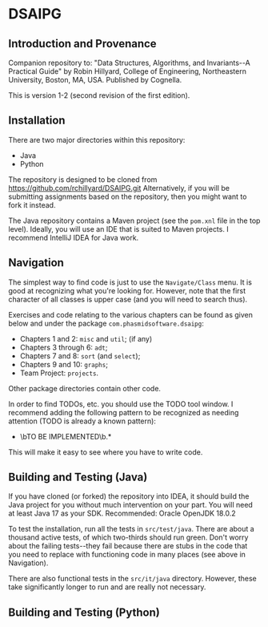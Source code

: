 # DSAIPG
## Introduction and Provenance
Companion repository to:
"Data Structures, Algorithms, and Invariants--A Practical Guide"
by Robin Hillyard, College of Engineering, Northeastern University, Boston, MA, USA.
Published by Cognella.

This is version 1-2 (second revision of the first edition).

## Installation
There are two major directories within this repository:
* Java
* Python

The repository is designed to be cloned from https://github.com/rchillyard/DSAIPG.git
Alternatively, if you will be submitting assignments based on the repository,
then you might want to fork it instead.

The Java repository contains a Maven project (see the `pom.xnl` file in the top level).
Ideally, you will use an IDE that is suited to Maven projects.
I recommend IntelliJ IDEA for Java work.

## Navigation
The simplest way to find code is just to use the `Navigate/Class` menu.
It is good at recognizing what you're looking for.
However, note that the first character of all classes is upper case (and you will need to search thus).

Exercises and code relating to the various chapters can be found as given below and under the package `com.phasmidsoftware.dsaipg`:
* Chapters 1 and 2: `misc` and `util`; (if any)
* Chapters 3 through 6: `adt`;
* Chapters 7 and 8: `sort` (and `select`);
* Chapters 9 and 10: `graphs`;
* Team Project: `projects`.

Other package directories contain other code.

In order to find TODOs, etc. you should use the TODO tool window.
I recommend adding the following pattern to be recognized as needing attention
(TODO is already a known pattern):
* \bTO BE IMPLEMENTED\b.*

This will make it easy to see where you have to write code.

## Building and Testing (Java)
If you have cloned (or forked) the repository into IDEA, it should build the Java project
for you without much intervention on your part.
You will need at least Java 17 as your SDK.
Recommended: Oracle OpenJDK 18.0.2

To test the installation, run all the tests in `src/test/java`.
There are about a thousand active tests, of which two-thirds should run green.
Don't worry about the failing tests--they fail because there are stubs in the code
that you need to replace with functioning code in many places
(see above in Navigation).

There are also functional tests in the `src/it/java` directory.
However, these take significantly longer to run and are really not necessary. 

## Building and Testing (Python)
